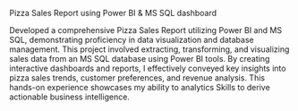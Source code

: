 Pizza Sales Report using Power BI & MS SQL dashboard 

Developed a comprehensive Pizza Sales Report utilizing Power BI and MS SQL, demonstrating proficiency in data visualization and database management. This project involved extracting, transforming, and visualizing sales data from an MS SQL database using Power BI tools. By creating interactive dashboards and reports, I effectively conveyed key insights into pizza sales trends, customer preferences, and revenue analysis. This hands-on experience showcases my ability to analytics Skills to derive actionable business intelligence.

